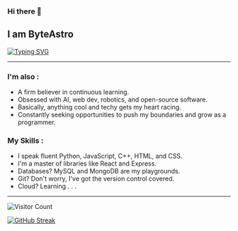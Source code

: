 ### Hi there 👋 
## I am ByteAstro
[![Typing SVG](https://readme-typing-svg.herokuapp.com?font=Fira+Code&pause=1000&random=false&width=535&lines=A+coding+enthusiast+with+a+passion+for;building+things+that+matter.;A+believer+of+Programming+is+superpower.;A+ProblemSolver%E2%9C%85+%2F+The+Enigma+Eraser%E2%9D%8C)](https://git.io/typing-svg)

***
### I'm also :
- A firm believer in continuous learning.
- Obsessed with AI, web dev, robotics, and open-source software.
- Basically, anything cool and techy gets my heart racing.
- Constantly seeking opportunities to push my boundaries and grow as a programmer.
 
### My Skills :
- I speak fluent Python, JavaScript, C++, HTML, and CSS.
- I'm a master of libraries like React and Express.
- Databases? MySQL and MongoDB are my playgrounds.
- Git? Don't worry, I've got the version control covered.
- Cloud? Learning . . .

***
![Visitor Count](https://profile-counter.glitch.me/ByteAstro/count.svg)
<!-- ![](https://komarev.com/ghpvc/?username=byteastro&color=blueviolet&style=for-the-badge) -->

[![GitHub Streak](https://github-readme-streak-stats-uvud.vercel.app?user=ByteAstro&theme=vision-friendly-dark&hide_border=false)](https://git.io/streak-stats)
    
<!--
**ByteAstro/ByteAstro** is a ✨ _special_ ✨ repository because its `README.md` (this file) appears on your GitHub profile.

Here are some ideas to get you started: 

- 🔭 I’m currently working on Web-backend_Techs ...
- 🌱 I’m currently learning ...
- 👯 I’m looking to collaborate on ...
- 🤔 I’m looking for help with ...
- 💬 Ask me about ...
- 📫 How to reach me: ... 
- 😄 Pronouns: ...
- ⚡ Fun fact: ...
-->
